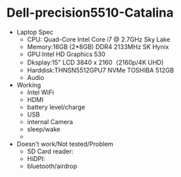 # Dell-precision5510-Catalina
* Laptop Spec
  * CPU: Quad-Core Intel Core i7 @ 2.7GHz Sky Lake
  * Memory:16GB (2*8GB) DDR4 2133MHz SK Hynix
  * GPU:Intel HD Graphics 530
  * Dksplay:15" LCD 3840 x 2160（2160p/4K UHD)   
  * Harddisk:THNSN5512GPU7 NVMe TOSHIBA 512GB
  * Audio
* Working
  * Intel WiFi
  * HDMI
  * battery level/charge
  * USB
  * internal Camera
  * sleep/wake
  * 
* Doesn't work/Not tested/Problem
  * SD Card reader:
  * HiDPI:
  * bluetooth/airdrop
